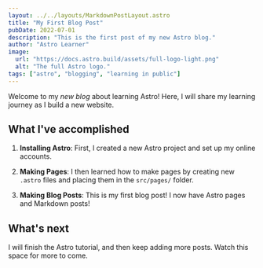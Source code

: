 ```yaml
---
layout: ../../layouts/MarkdownPostLayout.astro
title: "My First Blog Post"
pubDate: 2022-07-01
description: "This is the first post of my new Astro blog."
author: "Astro Learner"
image:
  url: "https://docs.astro.build/assets/full-logo-light.png"
  alt: "The full Astro logo."
tags: ["astro", "blogging", "learning in public"]
---
```


Welcome to my _new blog_ about learning Astro!
Here, I will share my learning journey as I build a new website.

## What I've accomplished

1. **Installing Astro**:
   First, I created a new Astro project and set up my online accounts.

2. **Making Pages**:
   I then learned how to make pages by creating new `.astro` files
   and placing them in the `src/pages/` folder.

3. **Making Blog Posts**: This is my first blog post!
   I now have Astro pages and Markdown posts!

## What's next

I will finish the Astro tutorial,
and then keep adding more posts. Watch this space for more to come.
